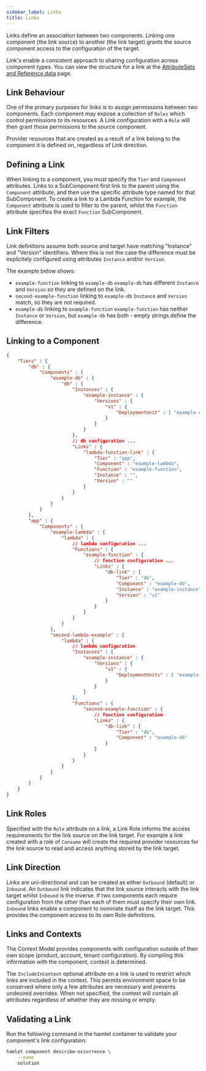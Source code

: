 ```yaml
---
sidebar_label: Links
title: Links
---
```


Links define an association between two components. Linking one component (the link source) to another (the link target) grants the source component access to the configuration of the target.

Link's enable a consistent approach to sharing configuration across component types. You can view the structure for a link at the [AttributeSets and Reference data](./reference) page.

## Link Behaviour

One of the primary purposes for links is to assign permissions between two components. Each component may expose a collection of `Roles` which control permissions to its resources. A Link configuration with a `Role` will then grant those permissions to the source component.

Provider resources that are created as a result of a link belong to the component it is defined on, regardless of Link direction.

## Defining a Link

When linking to a component, you must specify the `Tier` and `Component` attributes. Links to a SubComponent first link to the parent using the `Component` attribute, and then use the specific attribute type named for that SubComponent. To create a link to a Lambda Function for example, the `Component` attribute is used to filter to the parent, whilst the `Function` attribute specifies the exact `Function` SubComponent.

## Link Filters

Link definitions assume both source and target have matching "Instance" and "Version" identifiers. Where this is not the case the difference must be explicitely configured using attributes `Instance` and/or `Version`.

The example below shows:

* `example-function` linking to `example-db`
    `example-db` has different `Instance` and `Version` so they are defined on the link.
* `second-example-function` linking to `example-db`
    `Instance` and `Version` match, so they are not required.
* `example-db` linking to `example-function`
    `example-function` has neither `Instance` or `Version`, but  `example-db` has both - empty strings define the difference.

## Linking to a Component

```json
{
    "Tiers" : {
        "db" : {
            "Components" : {
                "example-db" : {
                    "db" : {
                        "Instances" : {
                            "example-instance" : {
                                "Versions" : {
                                    "v1" : {
                                        "DeploymentUnit" : [ "example-db-v1" ]
                                    }
                                }
                            }
                        },
                        // db configuration ...
                        "Links" : {
                            "lambda-function-link" : {
                                "Tier" : "app",
                                "Component" : "example-lambda",
                                "Function" : "example-function",
                                "Instance" : "",
                                "Version" : ""
                            }
                        }
                    }
                }
            }
        },
        "app" : {
            "Components" : {
                "example-lambda" : {
                    "lambda" : {
                        // lambda configuration ...
                        "Functions" : {
                            "example-function" : {
                                // function configuration ...
                                "Links" : {
                                    "db-link" : {
                                        "Tier" : "db",
                                        "Component" : "example-db",
                                        "Instance" : "example-instance",
                                        "Version" : "v1"
                                    }
                                }
                            }
                        }
                    }
                },
                "second-lambda-example" : {
                    "lambda" : {
                        // lambda configuration
                        "Instances" : {
                            "example-instance" : {
                                "Versions" : {
                                    "v1" : {
                                        "DeploymentUnits" : [ "example-lambda-v1" ]
                                    }
                                }
                            }
                        },
                        "Functions" : {
                            "second-example-function" : {
                                // function configuration
                                "Links" : {
                                    "db-link" : {
                                        "Tier" : "db",
                                        "Component" : "example-db"
                                    }
                                }
                            }
                        }
                    }
                }
            }
        }
    }
}

```

## Link Roles

Specified with the `Role` attribute on a link, a Link Role informs the access requiresments for the link source on the link target. For example a link created with a role of `Consume` will create the required provider resources for the link source to read and access anything stored by the link target.

## Link Direction

Links are uni-directional and can be created as either `Outbound` (default) or `Inbound`. An `Outbound` link indicates that the link source interacts with the link target whilst `Inbound` is the inverse. If two components each require configuration from the other than each of them must specify their own link. `Inbound` links enable a component to nominate itself as the link target. This provides the component access to its own Role definitions.

## Links and Contexts

The Context Model provides components with configuration outside of their own scope (product, account, tenant configuration). By compiling this information with the component, context is determined.

The `IncludeInContext` optional attribute on a link is used to restrict which links are included in the context. This permits environment space to be conserved where only a few attributes are necessary and prevents undesired overrides. When not specified, the context will contain all attributes regardless of whether they are missing or empty.

## Validating a Link

Run the following command in the hamlet container to validate your component's link configuration:

```bash
hamlet component describe-occurrence \
    --name
    solution
```
